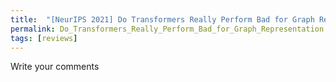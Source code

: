 ```yaml
---
title:  "[NeurIPS 2021] Do Transformers Really Perform Bad for Graph Representation"
permalink: Do_Transformers_Really_Perform_Bad_for_Graph_Representation.html
tags: [reviews]
---
```


Write your comments
